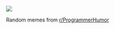 ![](https://preview.redd.it/q3dje89spmue1.png?width=640&crop=smart&auto=webp&s=281af935597b9352a284aa5d81fc38cb60f13ac9)

 Random memes from [r/ProgrammerHumor](https://www.reddit.com/r/ProgrammerHumor/)
